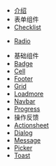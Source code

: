 * [介绍](/guide)
* 表单组件
* [Checklist](/checklist)
<!-- * [Field](/field) -->
* [Radio](/radio)
<!-- * [Switch](/switch) -->
* 基础组件
* [Badge](/badge)
* [Cell](/cell)
* [Footer](/footer)
* [Grid](/grid)
* [Loadmore](/loadmore)
* [Navbar](/navbar)
* [Progress](/progress)
* 操作反馈
* [Actionsheet](/actionsheet)
* [Dialog](/dialog)
* [Message](/message)
* [Picker](/picker)
* [Toast](/toast)
